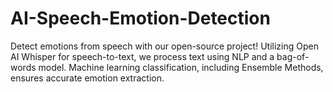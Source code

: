 # AI-Speech-Emotion-Detection
Detect emotions from speech with our open-source project! Utilizing Open AI Whisper for speech-to-text, we process text using NLP and a bag-of-words model. Machine learning classification, including Ensemble Methods, ensures accurate emotion extraction.
